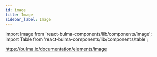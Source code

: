 ```yaml
---
id: image
title: Image
sidebar_label: Image
---
```


import Image from 'react-bulma-components/lib/components/image';
import Table from 'react-bulma-components/lib/components/table';

https://bulma.io/documentation/elements/image
